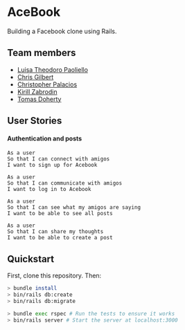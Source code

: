 # AceBook
Building a Facebook clone using Rails.

## Team members

* [Luisa Theodoro Paoliello]()
* [Chris Gilbert]()
* [Christopher Palacios]()
* [Kirill Zabrodin]()
* [Tomas Doherty](http://github.com/tomasdoh)

## User Stories

#### Authentication and posts
```
As a user
So that I can connect with amigos
I want to sign up for Acebook
```
```
As a user
So that I can communicate with amigos
I want to log in to Acebook
```
```
As a user
So that I can see what my amigos are saying
I want to be able to see all posts
```
```
As a user
So that I can share my thoughts
I want to be able to create a post
```

## Quickstart

First, clone this repository. Then:

```bash
> bundle install
> bin/rails db:create
> bin/rails db:migrate

> bundle exec rspec # Run the tests to ensure it works
> bin/rails server # Start the server at localhost:3000
```
